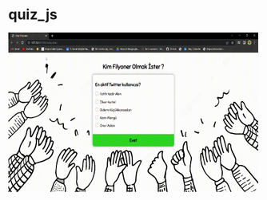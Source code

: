 # quiz_js

<p><img align="left" alt="gif" src="https://github.com/user-beti/quiz_js/blob/main/Bilgi-Yar%C4%B1%C5%9Fmas%C4%B1-Google-Chrome-2023-04-30-01-07-39.gif" width="500" height="320" /></p>
